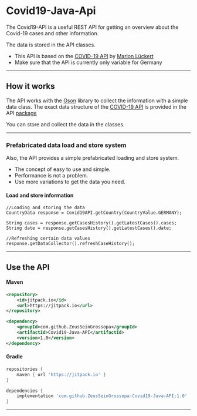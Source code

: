 # Covid19-Java-Api

The Covid19-API is a useful REST API for getting an overview about the Covid-19 cases and other information.

The data is stored in the API classes.

- This API is based on the [COVID-19 API](https://corona-zahlen.org) by [Marlon Lückert](https://github.com/marlon360/rki-covid-api)
- Make sure that the API is currently only variable for Germany

---

## How it works

The API works with the [Gson](https://github.com/google/gson) library to collect the information with a simple data
class. The exact data structure of the [COVID-19 API](https://corona-zahlen.org) is provided in the API [package](https://github.com/ZeusSeinGrossopa/Covid19-Java-API/tree/master/src/main/java/de/zeus/covid19/api)


You can store and collect the data in the classes.

---

### Prefabricated data load and store system 

Also, the API provides a simple prefabricated loading and store system. 
- The concept of easy to use and simple. 
- Performance is not a problem.
- Use more variations to get the data you need.

#### Load and store information

```
//Loading and storing the data 
CountryData response = Covid19API.getCountry(CountryValue.GERMANY);

String cases = response.getCasesHistory().getLatestCases().cases; 
String date = response.getCasesHistory().getLatestCases().date;

//Refreshing certain data values
response.getDataCollector().refreshCaseHistory();
```

---

## Use the API

#### Maven
```xml
<repository>
    <id>jitpack.io</id>
    <url>https://jitpack.io</url>
</repository>

<dependency>
    <groupId>com.github.ZeusSeinGrossopa</groupId>
    <artifactId>Covid19-Java-API</artifactId>
    <version>1.0</version>
</dependency>
```
#### Gradle
```gradle
repositories {
    maven { url 'https://jitpack.io' }
}

dependencies {
    implementation 'com.github.ZeusSeinGrossopa:Covid19-Java-API:1.0'
}
```
---